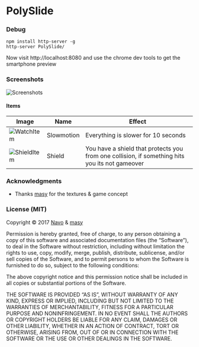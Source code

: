 # PolySlide

### Debug
```
npm install http-server -g
http-server PolySlide/
```

Now visit http://localhost:8080 and use the chrome dev tools to get the smartphone preview

### Screenshots

![Screenshots](https://i.imgur.com/4Lsysx4.png)

#### Items
| Image | Name | Effect |
| --- | --- | --- |
| ![WatchItem](https://i.imgur.com/AoYJaEZ.png) | Slowmotion | Everything is slower for 10 seconds |
| ![ShieldItem](https://i.imgur.com/vqKSbH9.png) | Shield | You have a shield that protects you from one collision, if something hits you its not gameover |

### Acknowledgments

- Thanks [masy](https://github.com/masy) for the textures & game concept

### License (MIT)

Copyright © 2017 [Navo](https://github.com/navopw) & [masy](https://github.com/masy)

Permission is hereby granted, free of charge, to any person obtaining a copy of this software and associated documentation files (the “Software”), to deal in the Software without restriction, including without limitation the rights to use, copy, modify, merge, publish, distribute, sublicense, and/or sell copies of the Software, and to permit persons to whom the Software is furnished to do so, subject to the following conditions:

The above copyright notice and this permission notice shall be included in all copies or substantial portions of the Software.

THE SOFTWARE IS PROVIDED “AS IS”, WITHOUT WARRANTY OF ANY KIND, EXPRESS OR IMPLIED, INCLUDING BUT NOT LIMITED TO THE WARRANTIES OF MERCHANTABILITY, FITNESS FOR A PARTICULAR PURPOSE AND NONINFRINGEMENT. IN NO EVENT SHALL THE AUTHORS OR COPYRIGHT HOLDERS BE LIABLE FOR ANY CLAIM, DAMAGES OR OTHER LIABILITY, WHETHER IN AN ACTION OF CONTRACT, TORT OR OTHERWISE, ARISING FROM, OUT OF OR IN CONNECTION WITH THE SOFTWARE OR THE USE OR OTHER DEALINGS IN THE SOFTWARE.

